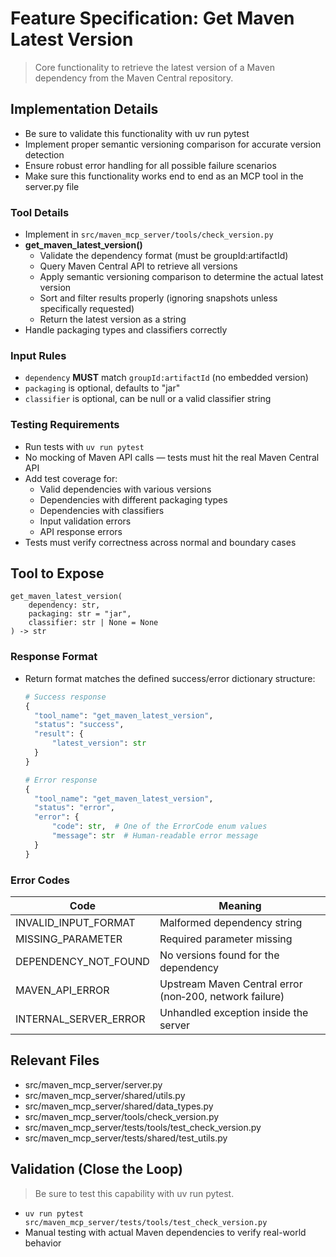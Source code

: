 # Feature Specification: Get Maven Latest Version

> Core functionality to retrieve the latest version of a Maven dependency from the Maven Central repository.

## Implementation Details
- Be sure to validate this functionality with uv run pytest
- Implement proper semantic versioning comparison for accurate version detection
- Ensure robust error handling for all possible failure scenarios
- Make sure this functionality works end to end as an MCP tool in the server.py file

### Tool Details
- Implement in `src/maven_mcp_server/tools/check_version.py`
- **get_maven_latest_version()**
  - Validate the dependency format (must be groupId:artifactId)
  - Query Maven Central API to retrieve all versions
  - Apply semantic versioning comparison to determine the actual latest version
  - Sort and filter results properly (ignoring snapshots unless specifically requested)
  - Return the latest version as a string
- Handle packaging types and classifiers correctly

### Input Rules
- `dependency` **MUST** match `groupId:artifactId` (no embedded version)
- `packaging` is optional, defaults to "jar"
- `classifier` is optional, can be null or a valid classifier string

### Testing Requirements
- Run tests with `uv run pytest`
- No mocking of Maven API calls — tests must hit the real Maven Central API
- Add test coverage for:
  - Valid dependencies with various versions
  - Dependencies with different packaging types
  - Dependencies with classifiers
  - Input validation errors
  - API response errors
- Tests must verify correctness across normal and boundary cases

## Tool to Expose

```text
get_maven_latest_version(
    dependency: str, 
    packaging: str = "jar", 
    classifier: str | None = None
) -> str
```

### Response Format
- Return format matches the defined success/error dictionary structure:
  ```python
  # Success response
  {
    "tool_name": "get_maven_latest_version",
    "status": "success",
    "result": {
        "latest_version": str
    }
  }
  
  # Error response
  {
    "tool_name": "get_maven_latest_version",
    "status": "error",
    "error": {
        "code": str,  # One of the ErrorCode enum values
        "message": str  # Human-readable error message
    }
  }
  ```

### Error Codes

| Code | Meaning |
|------|---------|
| INVALID_INPUT_FORMAT | Malformed dependency string |
| MISSING_PARAMETER    | Required parameter missing |
| DEPENDENCY_NOT_FOUND | No versions found for the dependency |
| MAVEN_API_ERROR      | Upstream Maven Central error (non‑200, network failure) |
| INTERNAL_SERVER_ERROR| Unhandled exception inside the server |

## Relevant Files
- src/maven_mcp_server/server.py
- src/maven_mcp_server/shared/utils.py
- src/maven_mcp_server/shared/data_types.py
- src/maven_mcp_server/tools/check_version.py
- src/maven_mcp_server/tests/tools/test_check_version.py
- src/maven_mcp_server/tests/shared/test_utils.py

## Validation (Close the Loop)
> Be sure to test this capability with uv run pytest.

- `uv run pytest src/maven_mcp_server/tests/tools/test_check_version.py`
- Manual testing with actual Maven dependencies to verify real-world behavior
